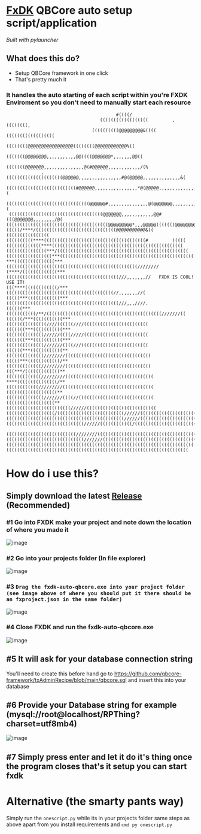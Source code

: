 # [FxDK](https://docs.fivem.net/docs/fxdk/) QBCore auto setup script/application

*Built with pylauncher*

## What does this do?
* Setup QBCore framework in one click
* That's pretty much it

### It handles the auto starting of each script within you're FXDK Enviroment so you don't need to manually start each resource
```
                                         #((((/                                                     
                                   ((((((((((((((((((         ,((((((((,                            
                                ((((((((((@@@@@@@@@&((((  ((((((((((((((((((                        
                              ((((((((@@@@@@@@@@@@@@@@@((((((((@@@@@@@@@@@@%((                      
                             (((((((@@@@@@@@,,,,,,,,,,,@@((((@@@@@@@*,,,,,,,@@((                    
                            (((((((@@@@@@@,,,,,,,,,,,,,,,@(#@@@@@@,,,,,,,,,,,,/(%                   
             ,(((((((((((((((((((((@@@@@@,,,,,,,,,,,,,,,,#@(@@@@@,,,,,,,,,,,,,,&(                   
        ((((((((((((((((((((((((((#@@@@@@,,,,,,,,,,,,,,,,*@(@@@@@,,,,,,,,,,,,,,#(                   
    (((((((((((((((((((((((((((((((@@@@@@#,,,,,,,,,,,,,,,@(@@@@@@@,,,,,,,,,,,,,(                    
 (((((((((((((((((((((((((((((((((((@@@@@@@,,,,,,,,,,,,@@#(((@@@@@@@,,,,,,,,/@(                     
((((((((((((((((((((((((((((((((((((((@@@@@@@@@*,,,@@@@@(((((((@@@@@@@@@@@@@(#                      
(((((/****/((((((((((((((((((((((((((((((@@@@@@@@@@@&((    ((((((((((((((((                         
((((((((((****((((((((((((((((((((((((((((((((((((((#         (((((                                 
(((((((((((((****(((((((((((((((((((((((((((((((((((((((((((((((((                                  
(((((((((((((((***/(((((((((((((((((((((((((((((((((((((((((((((((((                                
(((((((((((((((((***((((((((((((((((((((((((((((((((((((((((((((((((((                              
***(((((((((((((((***(((((((((((((((((((((((((((((((((((((((((((((((((////////                      
(****/(((((((((((((***((((((((((((((((((((((((((((((((((((((((((///,,,,,,,//   FXDK IS COOL! USE IT!                    
(((****((((((((((((/***((((((((((((((((((((((((((((((((((((((((//,,,,,,,//(                         
(((((***((((((((((((***((((((((((((((((((((((((((((((((((((((((((///,,,////.                        
((((((***(((((((((((/**/(((((((((((((((((((((((((((((((((((((((((((///////((                        
((((((/***(((((((((((***(((((((((((((((////((((((////((((((((((((((((((((((((                       
(((((((***(((((((((((***((((((((((((((//////((((/////((((((((((((((((((((((((                       
(((((((***(((((((((((***((((((((((((((///////((((///(((((((((((((((((((((((((                       
((((((***((((((((((((**((((((((((((((////////((((((((((((((((((((((((((((((((                       
(((((***((((((((((((/**(((((((((((((/////////((((((((((((((((((((((((((((((((                       
(((***/(((((((((((((**(((((((((((((/////////(((((((((((((((((((((((((((((((((                       
****(((((((((((((((/**((((((((((((/////////((((((((((((((((((((((((((((((((((                       
(((((((((((((((((((**((((((((((((((///////((((//((((((((((((((((((((((((((((                        
((((((((((((((((((**((((((((((((((((((((((((//////((((((((((((((((((((((((((                        
((((((((((((((((((/(((((((((((((((((((((((((//////(((((((((((((((((((((((((                         
((((((((((((((((((((((((((((((((((((((((((((//////(((((((((((((((((((((((((                         
(((((((((((((((((((((((((((((//////((((((((((((/((((((((((((((((((((((((((                          
  ((((((((((((((((((((((((((////////(((((((((((((((((((((((((((((((((((((                           
(((((((((((((((((((((((((((((///////(((((((((((((((((((((((((((((((((((                             
((((((((((((((((((((((((((((((((((((((((((((((((((((((((((((((((((((((                              
((((((((((((((((((((((((((((((((((((((((((((((((((((((((((((((((((((                                
```

# How do i use this?
## Simply download the latest [Release](https://github.com/gtasnail/fxdk-qbcore-autosetup/releases) (Recommended)



### #1 Go into FXDK make your project and note down the location of where you made it
![image](https://github.com/gtasnail/fxdk-qbcore-autosetup/assets/100861025/d825f93d-02ca-4260-b569-6911e1266395)

### #2 Go into your projects folder (In file explorer) 
![image](https://github.com/gtasnail/fxdk-qbcore-autosetup/assets/100861025/126bf5bf-9089-4ad8-a32a-c6e0f448038a)

### #3 `Drag the fxdk-auto-qbcore.exe into your project folder (see image above of where you should put it there should be an fxproject.json in the same folder)`
![image](https://github.com/gtasnail/fxdk-qbcore-autosetup/assets/100861025/ced3befb-7ca7-44b9-8a01-0c470fe861f8)

### #4 Close FXDK and run the fxdk-auto-qbcore.exe 
![image](https://github.com/gtasnail/fxdk-qbcore-autosetup/assets/100861025/6d16e96d-2f51-48d6-9d95-724659dc4dba)

## #5 It will ask for your database connection string
You'll need to create this before hand go to 
https://github.com/qbcore-framework/txAdminRecipe/blob/main/qbcore.sql
and insert this into your database

## #6 Provide your Database string for example (mysql://root@localhost/RPThing?charset=utf8mb4)
![image](https://github.com/gtasnail/fxdk-qbcore-autosetup/assets/100861025/e4fd59a4-5538-48d9-b361-8e9aaa0bbab9)

## #7 Simply press enter and let it do it's thing once the program closes that's it setup you can start fxdk




# Alternative (the smarty pants way)
Simply run the `onescript.py` while its in your projects folder same steps as above apart from you install requirements and `cmd py onescript.py`
